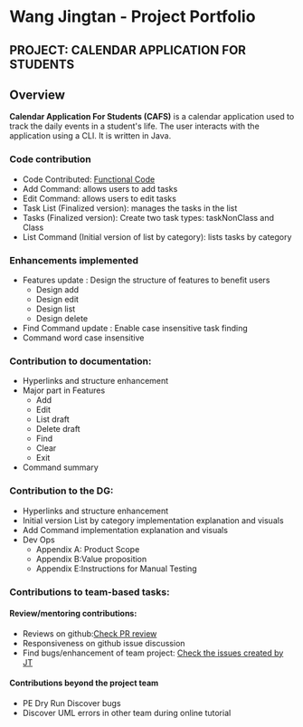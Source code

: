 # Wang Jingtan - Project Portfolio 
## PROJECT: CALENDAR APPLICATION FOR STUDENTS

## Overview
**Calendar Application For Students (CAFS)** is a calendar application used to 
track the daily events in a student's life. The user interacts with the
application using a CLI. It is written in Java. 


### Code contribution
* Code Contributed: [Functional Code](https://nus-cs2113-ay1920s2.github.io/tp-dashboard/#search=jtwang2000&sort=groupTitle&sortWithin=title&since=2020-03-01&timeframe=commit&mergegroup=false&groupSelect=groupByRepos&breakdown=false)
* Add Command: allows users to add tasks <br/>
* Edit Command: allows users to edit tasks <br/>
* Task List (Finalized version): manages the tasks in the list <br/>
* Tasks (Finalized version): Create two task types: taskNonClass and Class <br/>
* List Command (Initial version of list by category): lists tasks by category <br/>

###  Enhancements implemented
* Features update : Design the structure of features to benefit users
    * Design add
    * Design edit
    * Design list
    * Design delete
* Find Command update : Enable case insensitive task finding
* Command word case insensitive

### Contribution to documentation:
* Hyperlinks and structure enhancement
* Major part in Features
    * Add
    * Edit
    * List draft
    * Delete draft
    * Find
    * Clear
    * Exit
* Command summary

### Contribution to the DG:
* Hyperlinks and structure enhancement
* Initial version List by category implementation explanation and visuals
* Add Command implementation explanation and visuals
* Dev Ops
    * Appendix A: Product Scope
    * Appendix B:Value proposition
    * Appendix E:Instructions for Manual Testing


### Contributions to team-based tasks:
#### Review/mentoring contributions:
* Reviews on github:[Check PR review](https://github.com/AY1920S2-CS2113-T14-3/tp/pulls?q=is%3Apr+is%3Aclosed+reviewed-by%3A%40me)
* Responsiveness on github issue discussion
* Find bugs/enhancement of team project: [Check the issues created by JT](https://github.com/AY1920S2-CS2113-T14-3/tp/issues?q=is%3Aissue+author%3AJTWang2000+is%3Aclosed)
#### Contributions beyond the project team
* PE Dry Run Discover bugs
* Discover UML errors in other team during online tutorial